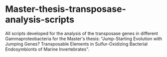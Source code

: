# Master-thesis-transposase-analysis-scripts
All scripts developed for the analysis of the transposase genes in different Gammaproteobacteria for the Master's thesis: "Jump-Starting Evolution with Jumping Genes? Transposable Elements in Sulfur-Oxidizing Bacterial Endosymbionts of Marine Invertebrates". 
